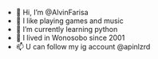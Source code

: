 - 👋 Hi, I’m @AlvinFarisa
- 👀 I like playing games and music
- 🌱 I’m currently learning python
- 💞️ I lived in Wonosobo since 2001
- 📫 U can follow my ig account @apinlzrd

<!---
AlvinFarisa/AlvinFarisa is a ✨ special ✨ repository because its `README.md` (this file) appears on your GitHub profile.
You can click the Preview link to take a look at your changes.
--->
